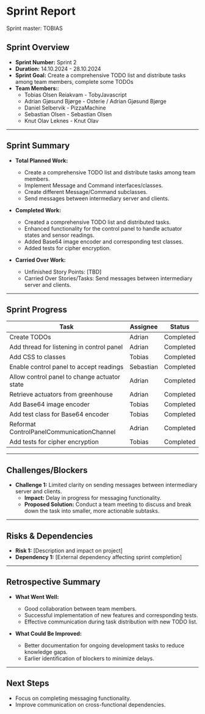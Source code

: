 # **Sprint Report**

Sprint master: TOBIAS

## **Sprint Overview**
- **Sprint Number:** Sprint 2
- **Duration:** 14.10.2024 - 28.10.2024
- **Sprint Goal:** Create a comprehensive TODO list and distribute tasks among team members, complete some TODOs
- **Team Members:**:
    - Tobias Olsen Reiakvam - TobyJavascript
    - Adrian Gjøsund Bjørge - Osterie / Adrian Gjøsund Bjørge
    - Daniel Selbervik - PizzaMachine
    - Sebastian Olsen - Sebastian Olsen
    - Knut Olav Leknes - Knut Olav

---

## **Sprint Summary**
- **Total Planned Work:**
  - Create a comprehensive TODO list and distribute tasks among team members.
  - Implement Message and Command interfaces/classes.
  - Create different Message/Command subclasses.
  - Send messages between intermediary server and clients.

- **Completed Work:**
  - Created a comprehensive TODO list and distributed tasks.
  - Enhanced functionality for the control panel to handle actuator states and sensor readings.
  - Added Base64 image encoder and corresponding test classes.
  - Added tests for cipher encryption.

- **Carried Over Work:**
  - Unfinished Story Points: [TBD]
  - Carried Over Stories/Tasks: Send messages between intermediary server and clients.

---

## **Sprint Progress**
| Task                                         | Assignee          | Status       |
|----------------------------------------------|-------------------|--------------|
| Create TODOs                                 | Adrian            | Completed    |
| Add thread for listening in control panel    | Adrian            | Completed    |
| Add CSS to classes                           | Tobias            | Completed    |
| Enable control panel to accept readings      | Sebastian         | Completed    |
| Allow control panel to change actuator state | Adrian         | Completed    |
| Retrieve actuators from greenhouse           | Adrian            | Completed    |
| Add Base64 image encoder                     | Tobias            | Completed    |
| Add test class for Base64 encoder            | Tobias            | Completed    |
| Reformat ControlPanelCommunicationChannel    | Adrian            | Completed    |
| Add tests for cipher encryption              | Tobias            | Completed    |

---

## **Challenges/Blockers**
- **Challenge 1:** Limited clarity on sending messages between intermediary server and clients.
  - **Impact:** Delay in progress for messaging functionality.
  - **Proposed Solution:** Conduct a team meeting to discuss and break down the task into smaller, more actionable subtasks.

---

## **Risks & Dependencies**
- **Risk 1:** [Description and impact on project]
- **Dependency 1:** [External dependency affecting sprint completion]

---

## **Retrospective Summary**
- **What Went Well:**
  - Good collaboration between team members.
  - Successful implementation of new features and corresponding tests.
  - Effective communication during task distribution with new TODO list.

- **What Could Be Improved:**
  - Better documentation for ongoing development tasks to reduce knowledge gaps.
  - Earlier identification of blockers to minimize delays.
---

## **Next Steps**
- Focus on completing messaging functionality.
- Improve communication on cross-functional dependencies.

